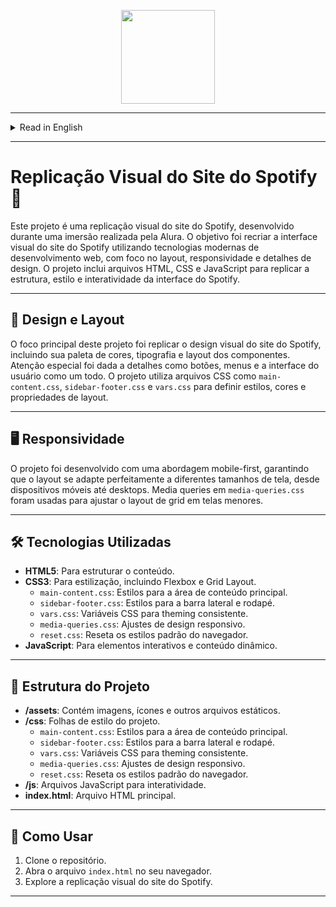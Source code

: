 

<p align="center">
<img src="https://upload.wikimedia.org/wikipedia/commons/thumb/1/19/Spotify_logo_without_text.svg/1024px-Spotify_logo_without_text.svg.png" width="150">
</p>

---
<details>

<summary>Read in English</summary>

# Spotify Website Visual Replication 🎵

This project is a visual replication of the Spotify website, developed during an immersion event hosted by Alura. The goal was to recreate the visual interface of Spotify's website using modern web development technologies, focusing on layout, responsiveness, and design details. The project includes HTML, CSS, and JavaScript files to replicate the structure, style, and interactivity of the Spotify interface.

- ENGLISH [Spotify Website Visual Replication 🎵](#spotify-website-visual-replication-🎵)
  - [🎨 Design and Layout](#🎨-design-and-layout)
  - [🖥️ Responsiveness](#🖥️-responsiveness)
  - [🛠️ Technologies Used](#🛠️-technologies-used)
  - [📂 Project Structure](#📂-project-structure)
  - [🚀 How to Use](#🚀-how-to-use)
- [Replicação Visual do Site do Spotify 🎵](#replicação-visual-do-site-do-spotify-🎵)
  - [🎨 Design e Layout](#🎨-design-e-layout)
  - [🖥️ Responsividade](#🖥️-responsividade)
  - [🛠️ Tecnologias Utilizadas](#🛠️-tecnologias-utilizadas)
  - [📂 Estrutura do Projeto](#📂-estrutura-do-projeto)
  - [🚀 Como Usar](#🚀-como-usar)

---

## 🎨 Design and Layout

The main focus of this project was to replicate the visual design of Spotify's website, including its color scheme, typography, and component layout. Special attention was given to details such as buttons, menus, and the overall user interface. The project uses CSS files like `main-content.css`, `sidebar-footer.css`, and `vars.css` to define styles, colors, and layout properties.

---

## 🖥️ Responsiveness

The project was developed with a mobile-first approach, ensuring that the layout adapts seamlessly to different screen sizes, from mobile devices to desktops. Media queries in `media-queries.css` were used to adjust the grid layout for smaller screens.

---

## 🛠️ Technologies Used

- **HTML5**: For structuring the content.
- **CSS3**: For styling, including Flexbox and Grid Layout.
  - `main-content.css`: Styles for the main content area.
  - `sidebar-footer.css`: Styles for the sidebar and footer.
  - `vars.css`: CSS variables for consistent theming.
  - `media-queries.css`: Responsive design adjustments.
  - `reset.css`: Resets default browser styles.
- **JavaScript**: For interactive elements and dynamic content.

---

## 📂 Project Structure

- **/assets**: Contains images, icons, and other static files.
- **/css**: Stylesheets for the project.
  - `main-content.css`: Styles for the main content area.
  - `sidebar-footer.css`: Styles for the sidebar and footer.
  - `vars.css`: CSS variables for consistent theming.
  - `media-queries.css`: Responsive design adjustments.
  - `reset.css`: Resets default browser styles.
- **/js**: JavaScript files for interactivity.
- **index.html**: Main HTML file.

---

## 🚀 How to Use

1. Clone the repository.
2. Open the `index.html` file in your browser.
3. Explore the visual replication of the Spotify website.

---

</details>

---

# Replicação Visual do Site do Spotify 🎵

Este projeto é uma replicação visual do site do Spotify, desenvolvido durante uma imersão realizada pela Alura. O objetivo foi recriar a interface visual do site do Spotify utilizando tecnologias modernas de desenvolvimento web, com foco no layout, responsividade e detalhes de design. O projeto inclui arquivos HTML, CSS e JavaScript para replicar a estrutura, estilo e interatividade da interface do Spotify.

---

## 🎨 Design e Layout

O foco principal deste projeto foi replicar o design visual do site do Spotify, incluindo sua paleta de cores, tipografia e layout dos componentes. Atenção especial foi dada a detalhes como botões, menus e a interface do usuário como um todo. O projeto utiliza arquivos CSS como `main-content.css`, `sidebar-footer.css` e `vars.css` para definir estilos, cores e propriedades de layout.

---

## 🖥️ Responsividade

O projeto foi desenvolvido com uma abordagem mobile-first, garantindo que o layout se adapte perfeitamente a diferentes tamanhos de tela, desde dispositivos móveis até desktops. Media queries em `media-queries.css` foram usadas para ajustar o layout de grid em telas menores.

---

## 🛠️ Tecnologias Utilizadas

- **HTML5**: Para estruturar o conteúdo.
- **CSS3**: Para estilização, incluindo Flexbox e Grid Layout.
  - `main-content.css`: Estilos para a área de conteúdo principal.
  - `sidebar-footer.css`: Estilos para a barra lateral e rodapé.
  - `vars.css`: Variáveis CSS para theming consistente.
  - `media-queries.css`: Ajustes de design responsivo.
  - `reset.css`: Reseta os estilos padrão do navegador.
- **JavaScript**: Para elementos interativos e conteúdo dinâmico.

---

## 📂 Estrutura do Projeto

- **/assets**: Contém imagens, ícones e outros arquivos estáticos.
- **/css**: Folhas de estilo do projeto.
  - `main-content.css`: Estilos para a área de conteúdo principal.
  - `sidebar-footer.css`: Estilos para a barra lateral e rodapé.
  - `vars.css`: Variáveis CSS para theming consistente.
  - `media-queries.css`: Ajustes de design responsivo.
  - `reset.css`: Reseta os estilos padrão do navegador.
- **/js**: Arquivos JavaScript para interatividade.
- **index.html**: Arquivo HTML principal.

---

## 🚀 Como Usar

1. Clone o repositório.
2. Abra o arquivo `index.html` no seu navegador.
3. Explore a replicação visual do site do Spotify.

---

</details>

